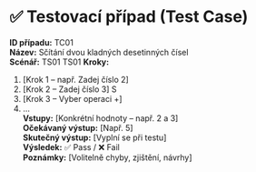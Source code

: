 # ✅ Testovací případ (Test Case)

**ID případu:** TC01  
**Název:** Sčítání dvou kladných desetinných čísel  
**Scénář:** TS01 <a name="ts01">TS01</a>
**Kroky:**  
1. [Krok 1 – např. Zadej číslo 2]  
2. [Krok 2 – Zadej číslo 3]  S
3. [Krok 3 – Vyber operaci +]  
4. ...  
**Vstupy:** [Konkrétní hodnoty – např. 2 a 3]  
**Očekávaný výstup:** [Např. 5]  
**Skutečný výstup:** [Vyplní se při testu]  
**Výsledek:** ✅ Pass / ❌ Fail  
**Poznámky:** [Volitelně chyby, zjištění, návrhy]
